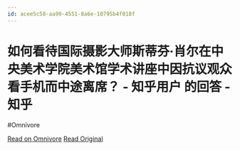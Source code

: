 ```yaml
---
id: acee5c58-aa99-4551-8a6e-10795b4f018f
---
```


# 如何看待国际摄影大师斯蒂芬·肖尔在中央美术学院美术馆学术讲座中因抗议观众看手机而中途离席？ - 知乎用户 的回答 - 知乎
#Omnivore

[Read on Omnivore](https://omnivore.app/me/-1921a6d4373)
[Read Original](https://www.zhihu.com/question/667708999/answer/3632408499)

